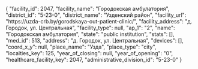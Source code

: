 {
    "facility_id": 2047,
    "facility_name": "Городокская амбулатория",
    "district_id": "5-23-0",
    "district_name": "Узденский район",
    "facility_url": "https:\/\/uzda-crb.by\/gorodskaya-out-patient-clinic\/",
    "facility_address": "д. Городок, ул. Центральная",
    "facility_type": null,
    "ap_1": "2",
    "name": "Городокская амбулатория",
    "state": "public institution",
    "stats": [],
    "med_id": 513,
    "address": "д. Городок, ул. Центральная",
    "devices": [],
    "coord_x_y": null,
    "place_name": "Узда",
    "place_type": "city",
    "localties_key": 125,
    "year_of_closing": null,
    "year_of_opening": "0",
    "healthcare_facility_key": 2047,
    "administrative_division_id": "5-23-0"
}
